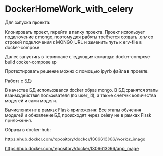 # DockerHomeWork_with_celery
 
Для запуска проекта:

Клонировать проект, перейти в папку проекта.
Проект использует подключение к mongo, поэтому для работы требуется создать .env со строкой подключения к MONGO_URL и заменить путь к env-file в docker-compose

Далее запустить в терминале следующие команды:
docker-compose build
docker-compose up

Протестировать решение можно с помощью ipynb файла в проекте. 

Работа с БД:

В качестве БД использовался docker образ mongo.
В БД хранятся этапы взаимодействия пользователя (по user_id), а также счетчик количества моделей и сами модели. 

Вычисления не в рамках Flask-приложения:
Все этапы обучения моделей и обновление БД происходят через celery не в рамках Flask приложения.

Образы в docker-hub:

https://hub.docker.com/repository/docker/1306613066/worker_image

https://hub.docker.com/repository/docker/1306613066/app_image

